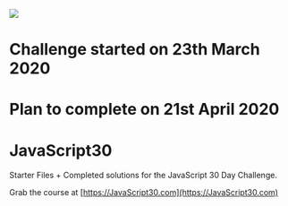 ﻿![](https://javascript30.com/images/JS3-social-share.png)
 
# Challenge started on 23th March 2020
# Plan to complete on 21st April 2020

# JavaScript30

Starter Files + Completed solutions for the JavaScript 30 Day Challenge.

Grab the course at [https://JavaScript30.com](https://JavaScript30.com)


